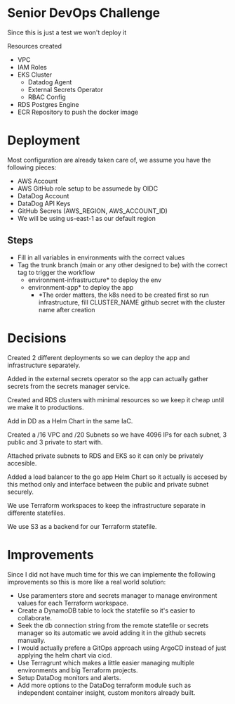 # Senior DevOps Challenge
Since this is just a test we won't deploy it

Resources created
- VPC
- IAM Roles
- EKS Cluster
    + Datadog Agent
    + External Secrets Operator
    + RBAC Config
- RDS Postgres Engine
- ECR Repository to push the docker image

# Deployment
Most configuration are already taken care of, we assume you have the following pieces:
- AWS Account
- AWS GitHub role setup to be assumede by OIDC
- DataDog Account
- DataDog API Keys
- GitHub Secrets (AWS_REGION, AWS_ACCOUNT_ID)
- We will be using us-east-1 as our default region

## Steps
- Fill in all variables in environments with the correct values
- Tag the trunk branch (main or any other designed to be) with the correct tag to trigger the workflow
  + environment-infrastructure* to deploy the env
  + environment-app* to deploy the app
    * *The order matters, the k8s need to be created first so run infrastructure, fill CLUSTER_NAME github secret with the cluster name after creation

# Decisions
Created 2 different deployments so we can deploy the app and infrastructure separately.

Added in the external secrets operator so the app can actually gather secrets from the secrets manager service.

Created and RDS clusters with minimal resources so we keep it cheap until we make it to productions.

Add in DD as a Helm Chart in the same IaC.

Created a /16 VPC and /20 Subnets so we have 4096 IPs for each subnet, 3 public and 3 private to start with.

Attached private subnets to RDS and EKS so it can only be privately accesible.

Added a load balancer to the go app Helm Chart so it actually is accesed by this method only and interface between the public and private subnet securely.

We use Terraform workspaces to keep the infrastructure separate in differente statefiles.

We use S3 as a backend for our Terraform statefile.

# Improvements
Since I did not have much time for this we can implemente the following improvements so this is more like a real world solution:
- Use paramenters store and secrets manager to manage environment values for each Terraform workspace.
- Create a DynamoDB table to lock the statefile so it's easier to collaborate.
- Seek the db connection string from the remote statefile or secrets manager so its automatic we avoid adding it in the github secrets manually.
- I would actually prefere a GitOps approach using ArgoCD instead of just applying the helm chart via cicd.
- Use Terragrunt which makes a little easier managing multiple environments and big Terraform projects.
- Setup DataDog monitors and alerts.
- Add more options to the DataDog terraform module such as independent container insight, custom monitors already built.
